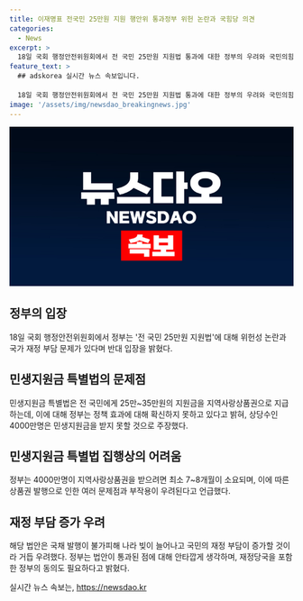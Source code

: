 ```yaml
---
title: 이재명표 전국민 25만원 지원 행안위 통과정부 위헌 논란과 국힘당 의견
categories:
  - News
excerpt: >
  18일 국회 행정안전위원회에서 전 국민 25만원 지원법 통과에 대한 정부의 우려와 국민의힘의 반발이 고조되고 있다. 고기동 행정안전부 차관은 이 법안이 예산 편성권을 침해하고, 지급에 대한 현실적 어려움과 대규모 현금성 지원의 효과를 의문시키는 발언을 했다. 이에 국민의힘 의원들은 이 법안을 포퓰리즘으로 비판하며 퇴장하고, 고 차관은 민생지원금의 지급 방식과 오랜 지정시간에 대한 우려를 표명했다. 이에도 불구하고 법안은 야당 단독으로 가결되었으며, 고 차관은 정부의 재정 여건 문제와 국민의 부담 증가를 우려하며 안타깝게 생각한다고 밝혔다.
feature_text: >
  ## adskorea 실시간 뉴스 속보입니다.

  18일 국회 행정안전위원회에서 전 국민 25만원 지원법 통과에 대한 정부의 우려와 국민의힘의 반발이 고조되고 있다. 고기동 행정안전부 차관은 이 법안이 예산 편성권을 침해하고, 지급에 대한 현실적 어려움과 대규모 현금성 지원의 효과를 의문시키는 발언을 했다. 이에 국민의힘 의원들은 이 법안을 포퓰리즘으로 비판하며 퇴장하고, 고 차관은 민생지원금의 지급 방식과 오랜 지정시간에 대한 우려를 표명했다. 이에도 불구하고 법안은 야당 단독으로 가결되었으며, 고 차관은 정부의 재정 여건 문제와 국민의 부담 증가를 우려하며 안타깝게 생각한다고 밝혔다.
image: '/assets/img/newsdao_breakingnews.jpg'
---
```


<p><img src="/assets/img/newsdao_breakingnews.jpg" alt="adskorea 속보" /></p>

<h2 data-ke-size="size26">정부의 입장</h2>

<p data-ke-size="size16">18일 국회 행정안전위원회에서 정부는 '전 국민 25만원 지원법'에 대해 위헌성 논란과 국가 재정 부담 문제가 있다며 반대 입장을 밝혔다.</p>

<h2 data-ke-size="size26">민생지원금 특별법의 문제점</h2>

<p data-ke-size="size16">민생지원금 특별법은 전 국민에게 25만~35만원의 지원금을 지역사랑상품권으로 지급하는데, 이에 대해 정부는 정책 효과에 대해 확신하지 못하고 있다고 밝혀, 상당수인 4000만명은 민생지원금을 받지 못할 것으로 주장했다.</p>

<h2 data-ke-size="size26">민생지원금 특별법 집행상의 어려움</h2>

<p data-ke-size="size16">정부는 4000만명이 지역사랑상품권을 받으려면 최소 7~8개월이 소요되며, 이에 따른 상품권 발행으로 인한 여러 문제점과 부작용이 우려된다고 언급했다.</p>

<h2 data-ke-size="size26">재정 부담 증가 우려</h2>

<p data-ke-size="size16">해당 법안은 국채 발행이 불가피해 나라 빚이 늘어나고 국민의 재정 부담이 증가할 것이라 거듭 우려했다. 정부는 법안이 통과된 점에 대해 안타깝게 생각하며, 재정당국을 포함한 정부의 동의도 필요하다고 밝혔다.</p>
실시간 뉴스 속보는, <a href="https://newsdao.kr" rel="dofollow">https://newsdao.kr</a>


